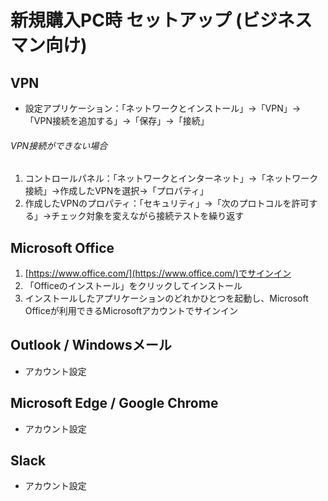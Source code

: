 # 新規購入PC時 セットアップ (ビジネスマン向け)

## VPN

- 設定アプリケーション：「ネットワークとインストール」→「VPN」→「VPN接続を追加する」→「保存」→「接続」

###### VPN接続ができない場合

1. コントロールパネル：「ネットワークとインターネット」→「ネットワーク接続」→作成したVPNを選択→「プロパティ」
2. 作成したVPNのプロパティ：「セキュリティ」→「次のプロトコルを許可する」→チェック対象を変えながら接続テストを繰り返す

## Microsoft Office

1. [https://www.office.com/](https://www.office.com/)でサインイン
2. 「Officeのインストール」をクリックしてインストール
3. インストールしたアプリケーションのどれかひとつを起動し、Microsoft Officeが利用できるMicrosoftアカウントでサインイン

## Outlook / Windowsメール

- アカウント設定

## Microsoft Edge / Google Chrome

- アカウント設定

## Slack

- アカウント設定
